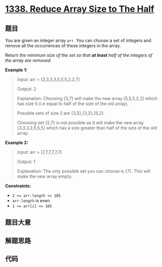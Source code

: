 # [1338. Reduce Array Size to The Half](https://leetcode.com/problems/reduce-array-size-to-the-half/)

## 题目

You are given an integer array `arr`. You can choose a set of integers and
remove all the occurrences of these integers in the array.

Return _the minimum size of the set so that **at least** half of the integers
of the array are removed_.



**Example 1:**

> Input: arr = [3,3,3,3,5,5,5,2,2,7]
> 
> Output: 2
> 
> Explanation: Choosing {3,7} will make the new array [5,5,5,2,2] which has size 5 (i.e equal to half of the size of the old array).
> 
> Possible sets of size 2 are {3,5},{3,2},{5,2}.
> 
> Choosing set {2,7} is not possible as it will make the new array [3,3,3,3,5,5,5] which has a size greater than half of the size of the old array.

**Example 2:**

> Input: arr = [7,7,7,7,7,7]
> 
> Output: 1
> 
> Explanation: The only possible set you can choose is {7}. This will make the new array empty.

**Constraints:**

  * `2 <= arr.length <= 105`
  * `arr.length` is even.
  * `1 <= arr[i] <= 105`


## 题目大意

## 解题思路

## 代码

```javascript

```


